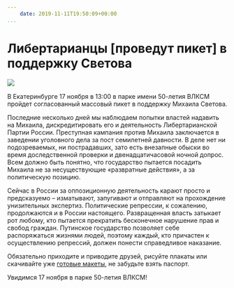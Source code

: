 ```yaml
---
    date: 2019-11-11T19:50:09+00:00
...
```


# Либертарианцы [проведут пикет] в поддержку Светова

![​](https://telegra.ph/file/9a10365c18c404cd5ee2b.jpg)

В Екатеринбурге 17 ноября в 13:00 в парке имени 50-летия ВЛКСМ пройдет согласованный массовый пикет в поддержку Михаила Светова.

Последние несколько дней мы наблюдаем попытки властей надавить на Михаила, дискредитировать его и деятельность Либертарианской Партии России. Преступная кампания против Михаила заключается в заведении уголовного дела за пост семилетней давности. В деле нет ни подозреваемых, ни пострадавших, зато есть внезапные обыски во время доследственной проверки и двенадцатичасовой ночной допрос. Всем должно быть понятно, что государство пытается посадить Михаила не за несуществующие «развратные действия», а за политическую позицию.

Сейчас в России за оппозиционную деятельность карают просто и предсказуемо – изматывают, запугивают и отправляют на прохождение унизительных экспертиз. Политические репрессии, к сожалению, продолжаются и в России настоящего. Развращенная власть затыкает рот любому, кто пытается прекратить бесконечное нарушение прав и свобод граждан. Путинское государство позволяет себе распоряжаться жизнями людей, поэтому каждый, кто причастен к осуществлению репрессий, должен понести справедливое наказание.

Обязательно приходите и приводите друзей, рисуйте плакаты или скачивайте уже [готовые макеты](https://yadi.sk/d/08MqkjSvDktBtg), не забудьте взять паспорт.

Увидимся 17 ноября в парке 50-летия ВЛКСМ!